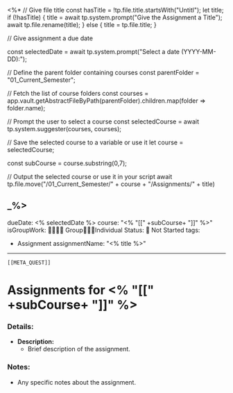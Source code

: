 <%*
// Give file title
const hasTitle = !tp.file.title.startsWith("Untitl");
let title;
if (!hasTitle) {
	title = await tp.system.prompt("Give the Assignment a Title");
	await tp.file.rename(title);
} else {
	title = tp.file.title;
}

// Give assignment a due date

const selectedDate = await tp.system.prompt("Select a date (YYYY-MM-DD):"); 

// Define the parent folder containing courses
const parentFolder = "01_Current_Semester";

// Fetch the list of course folders
const courses = app.vault.getAbstractFileByPath(parentFolder).children.map(folder => folder.name);

// Prompt the user to select a course
const selectedCourse = await tp.system.suggester(courses, courses);

// Save the selected course to a variable or use it
let course = selectedCourse;

const subCourse = course.substring(0,7);

// Output the selected course or use it in your script
await tp.file.move("/01_Current_Semester/" + course + "/Assignments/" + title)

_%>
---
dueDate: <% selectedDate %>
course: "<% "[[" +subCourse+ "]]" %>"
isGroupWork: 👨‍👩‍👧‍👦 Group👨‍🦯‍➡️Individual
Status: 🛑 Not Started
tags:
  - Assignment
assignmentName: "<% title %>"
---
```meta-bind-embed
[[META_QUEST]]
```
# Assignments for <% "[[" +subCourse+ "]]" %>

### Details:
- **Description:**
  - Brief description of the assignment.

### Notes:
- Any specific notes about the assignment.